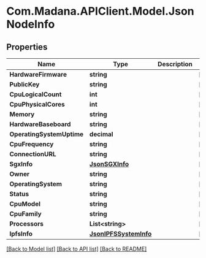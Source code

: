 
# Com.Madana.APIClient.Model.JsonNodeInfo

## Properties

Name | Type | Description | Notes
------------ | ------------- | ------------- | -------------
**HardwareFirmware** | **string** |  | [optional] 
**PublicKey** | **string** |  | [optional] 
**CpuLogicalCount** | **int** |  | [optional] 
**CpuPhysicalCores** | **int** |  | [optional] 
**Memory** | **string** |  | [optional] 
**HardwareBaseboard** | **string** |  | [optional] 
**OperatingSystemUptime** | **decimal** |  | [optional] 
**CpuFrequency** | **string** |  | [optional] 
**ConnectionURL** | **string** |  | [optional] 
**SgxInfo** | [**JsonSGXInfo**](JsonSGXInfo.md) |  | [optional] 
**Owner** | **string** |  | [optional] 
**OperatingSystem** | **string** |  | [optional] 
**Status** | **string** |  | [optional] 
**CpuModel** | **string** |  | [optional] 
**CpuFamily** | **string** |  | [optional] 
**Processors** | **List&lt;string&gt;** |  | [optional] 
**IpfsInfo** | [**JsonIPFSSystemInfo**](JsonIPFSSystemInfo.md) |  | [optional] 

[[Back to Model list]](../README.md#documentation-for-models)
[[Back to API list]](../README.md#documentation-for-api-endpoints)
[[Back to README]](../README.md)

